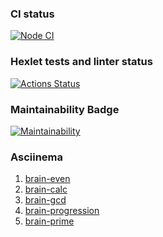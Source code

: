 ### CI status

[![Node CI](https://github.com/ErKir/backend-project-lvl1/workflows/Node_CI/badge.svg?event=push)](https://github.com/ErKir/backend-project-lvl1/actions/workflows/github-actions-demo.yml)

### Hexlet tests and linter status

[![Actions Status](https://github.com/ErKir/backend-project-lvl1/workflows/hexlet-check/badge.svg)](https://github.com/ErKir/backend-project-lvl1/actions)

### Maintainability Badge

[![Maintainability](https://api.codeclimate.com/v1/badges/a99a88d28ad37a79dbf6/maintainability)](https://codeclimate.com/github/codeclimate/codeclimate/maintainability)

### Asciinema

1. [brain-even](https://asciinema.org/a/T21fCwgmmoJ5OJKhLekxxkAsl)
2. [brain-calc](https://asciinema.org/a/489152)
3. [brain-gcd](https://asciinema.org/a/2zkEHiEEtDERt2iUOdOgexO2T)
4. [brain-progression](https://asciinema.org/a/491682)
5. [brain-prime](https://asciinema.org/a/blgdwmyLYgO9YHQSJGrMvJnqa)
